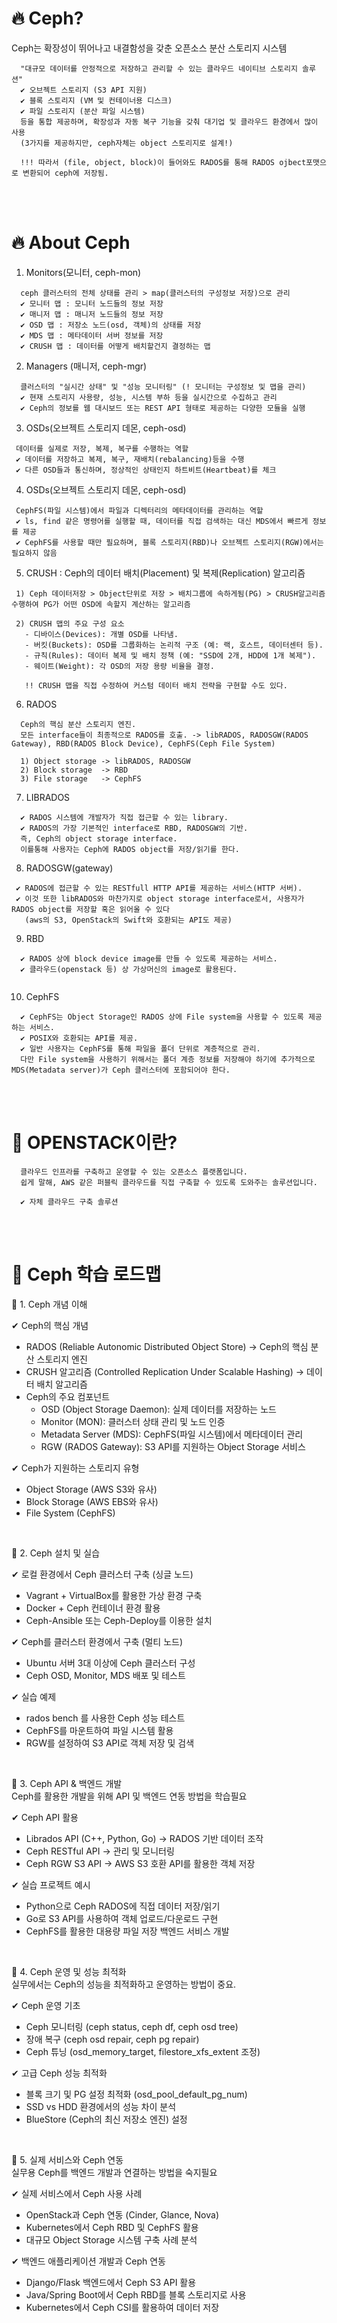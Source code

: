 # 🔥 Ceph?
Ceph는 확장성이 뛰어나고 내결함성을 갖춘 오픈소스 분산 스토리지 시스템<br/>
  ```
    "대규모 데이터를 안정적으로 저장하고 관리할 수 있는 클라우드 네이티브 스토리지 솔루션"
    ✔ 오브젝트 스토리지 (S3 API 지원)
    ✔ 블록 스토리지 (VM 및 컨테이너용 디스크)
    ✔ 파일 스토리지 (분산 파일 시스템)
    등을 통합 제공하며, 확장성과 자동 복구 기능을 갖춰 대기업 및 클라우드 환경에서 많이 사용
    (3가지를 제공하지만, ceph자체는 object 스토리지로 설계!)

    !!! 따라서 (file, object, block)이 들어와도 RADOS를 통해 RADOS ojbect포맷으로 변환되어 ceph에 저장됨.
  ```

<br/><br/>

# 🔥 About Ceph <br/>
1. Monitors(모니터, ceph-mon)<br/>
 ```
   ceph 클러스터의 전체 상태를 관리 > map(클러스터의 구성정보 저장)으로 관리
   ✔ 모니터 맵 : 모니터 노드들의 정보 저장
   ✔ 매니저 맵 : 매니저 노드들의 정보 저장
   ✔ OSD 맵 : 저장소 노드(osd, 객체)의 상태를 저장
   ✔ MDS 맵 : 메타데이터 서버 정보를 저장
   ✔ CRUSH 맵 : 데이터를 어떻게 배치할건지 결정하는 맵
 ```

2. Managers (매니저, ceph-mgr) <br/>
 ```
   클러스터의 "실시간 상태" 및 "성능 모니터링" (! 모니터는 구성정보 및 맵을 관리)
   ✔ 현재 스토리지 사용량, 성능, 시스템 부하 등을 실시간으로 수집하고 관리
   ✔ Ceph의 정보를 웹 대시보드 또는 REST API 형태로 제공하는 다양한 모듈을 실행
 ```

3. OSDs(오브젝트 스토리지 데몬, ceph-osd)
 ```
  데이터를 실제로 저장, 복제, 복구를 수행하는 역할
  ✔ 데이터를 저장하고 복제, 복구, 재배치(rebalancing)등을 수행
  ✔ 다른 OSD들과 통신하며, 정상적인 상태인지 하트비트(Heartbeat)를 체크
 ``` 

4. OSDs(오브젝트 스토리지 데몬, ceph-osd)
 ```
  CephFS(파일 시스템)에서 파일과 디렉터리의 메타데이터를 관리하는 역할
  ✔ ls, find 같은 명령어를 실행할 때, 데이터를 직접 검색하는 대신 MDS에서 빠르게 정보를 제공
  ✔ CephFS를 사용할 때만 필요하며, 블록 스토리지(RBD)나 오브젝트 스토리지(RGW)에서는 필요하지 않음
 ```

5. CRUSH : Ceph의 데이터 배치(Placement) 및 복제(Replication) 알고리즘 <br/>
 ``` 
  1) Ceph 데이터저장 > Object단위로 저장 > 배치그룹에 속하게됨(PG) > CRUSH알고리즘 수행하여 PG가 어떤 OSD에 속할지 계산하는 알고리즘

  2) CRUSH 맵의 주요 구성 요소
    - 디바이스(Devices): 개별 OSD를 나타냄.
    - 버킷(Buckets): OSD를 그룹화하는 논리적 구조 (예: 랙, 호스트, 데이터센터 등).
    - 규칙(Rules): 데이터 복제 및 배치 정책 (예: "SSD에 2개, HDD에 1개 복제").
    - 웨이트(Weight): 각 OSD의 저장 용량 비율을 결정.

    !! CRUSH 맵을 직접 수정하여 커스텀 데이터 배치 전략을 구현할 수도 있다.
 ```

6. RADOS
```
  Ceph의 핵심 분산 스토리지 엔진.
  모든 interface들이 최종적으로 RADOS를 호출. -> libRADOS, RADOSGW(RADOS Gateway), RBD(RADOS Block Device), CephFS(Ceph File System)

  1) Object storage -> libRADOS, RADOSGW
  2) Block storage  -> RBD
  3) File storage   -> CephFS
```

7. LIBRADOS
```
  ✔ RADOS 시스템에 개발자가 직접 접근할 수 있는 library.
  ✔ RADOS의 가장 기본적인 interface로 RBD, RADOSGW의 기반.
  즉, Ceph의 object storage interface.
  이를통해 사용자는 Ceph에 RADOS object를 저장/읽기를 한다.
```

8. RADOSGW(gateway)
```
 ✔ RADOS에 접근할 수 있는 RESTfull HTTP API를 제공하는 서비스(HTTP 서버).
 ✔ 이것 또한 libRADOS와 마찬가지로 object storage interface로서, 사용자가 RADOS object를 저장할 혹은 읽어올 수 있다
   (aws의 S3, OpenStack의 Swift와 호환되는 API도 제공)
```

9. RBD
```
  ✔ RADOS 상에 block device image를 만들 수 있도록 제공하는 서비스.
  ✔ 클라우드(openstack 등) 상 가상머신의 image로 활용된다.
  
```

10. CephFS
```
  ✔ CephFS는 Object Storage인 RADOS 상에 File system을 사용할 수 있도록 제공하는 서비스.
  ✔ POSIX와 호환되는 API를 제공.
  ✔ 일반 사용자는 CephFS를 통해 파일을 폴더 단위로 계층적으로 관리.
  다만 File system을 사용하기 위해서는 폴더 계층 정보를 저장해야 하기에 추가적으로 MDS(Metadata server)가 Ceph 클러스터에 포함되어야 한다.
```

<br/><br/>

# 🚀 OPENSTACK이란? <br/>
```
  클라우드 인프라를 구축하고 운영할 수 있는 오픈소스 플랫폼입니다.
  쉽게 말해, AWS 같은 퍼블릭 클라우드를 직접 구축할 수 있도록 도와주는 솔루션입니다.

  ✔ 자체 클라우드 구축 솔루션
```

<br/><br/>

# 🚀 Ceph 학습 로드맵<br/>

🔹 1. Ceph 개념 이해<br/>

✔ Ceph의 핵심 개념
  - RADOS (Reliable Autonomic Distributed Object Store) → Ceph의 핵심 분산 스토리지 엔진
  - CRUSH 알고리즘 (Controlled Replication Under Scalable Hashing) → 데이터 배치 알고리즘
  - Ceph의 주요 컴포넌트
    - OSD (Object Storage Daemon): 실제 데이터를 저장하는 노드
    - Monitor (MON): 클러스터 상태 관리 및 노드 인증
    - Metadata Server (MDS): CephFS(파일 시스템)에서 메타데이터 관리
    - RGW (RADOS Gateway): S3 API를 지원하는 Object Storage 서비스
      
✔ Ceph가 지원하는 스토리지 유형
  - Object Storage (AWS S3와 유사)
  - Block Storage (AWS EBS와 유사)
  - File System (CephFS)

<br/>

🔹 2. Ceph 설치 및 실습<br/>

✔ 로컬 환경에서 Ceph 클러스터 구축 (싱글 노드)
  - Vagrant + VirtualBox를 활용한 가상 환경 구축
  - Docker + Ceph 컨테이너 환경 활용
  - Ceph-Ansible 또는 Ceph-Deploy를 이용한 설치
    
✔ Ceph를 클러스터 환경에서 구축 (멀티 노드)
  - Ubuntu 서버 3대 이상에 Ceph 클러스터 구성
  - Ceph OSD, Monitor, MDS 배포 및 테스트
    
✔ 실습 예제
  - rados bench 를 사용한 Ceph 성능 테스트
  - CephFS를 마운트하여 파일 시스템 활용
  - RGW를 설정하여 S3 API로 객체 저장 및 검색

<br/>

🔹 3. Ceph API & 백엔드 개발<br/>
Ceph를 활용한 개발을 위해 API 및 백엔드 연동 방법을 학습필요<br/>

✔ Ceph API 활용
  - Librados API (C++, Python, Go) → RADOS 기반 데이터 조작
  - Ceph RESTful API → 관리 및 모니터링
  - Ceph RGW S3 API → AWS S3 호환 API를 활용한 객체 저장
    
✔ 실습 프로젝트 예시
  - Python으로 Ceph RADOS에 직접 데이터 저장/읽기
  - Go로 S3 API를 사용하여 객체 업로드/다운로드 구현
  - CephFS를 활용한 대용량 파일 저장 백엔드 서비스 개발

<br/>

🔹 4. Ceph 운영 및 성능 최적화<br/>
실무에서는 Ceph의 성능을 최적화하고 운영하는 방법이 중요.<br/>

✔ Ceph 운영 기초
  - Ceph 모니터링 (ceph status, ceph df, ceph osd tree)
  - 장애 복구 (ceph osd repair, ceph pg repair)
  - Ceph 튜닝 (osd_memory_target, filestore_xfs_extent 조정)
    
✔ 고급 Ceph 성능 최적화
  - 블록 크기 및 PG 설정 최적화 (osd_pool_default_pg_num)
  - SSD vs HDD 환경에서의 성능 차이 분석
  - BlueStore (Ceph의 최신 저장소 엔진) 설정

<br/>

🔹 5. 실제 서비스와 Ceph 연동<br/>
실무용 Ceph를 백엔드 개발과 연결하는 방법을 숙지필요<br/>

✔ 실제 서비스에서 Ceph 사용 사례
  - OpenStack과 Ceph 연동 (Cinder, Glance, Nova)
  - Kubernetes에서 Ceph RBD 및 CephFS 활용
  - 대규모 Object Storage 시스템 구축 사례 분석
    
✔ 백엔드 애플리케이션 개발과 Ceph 연동
  - Django/Flask 백엔드에서 Ceph S3 API 활용
  - Java/Spring Boot에서 Ceph RBD를 블록 스토리지로 사용
  - Kubernetes에서 Ceph CSI를 활용하여 데이터 저장
